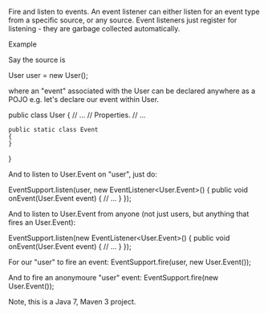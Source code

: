 Fire and listen to events.
An event listener can either listen for an event type from a specific source, or any source.
Event listeners just register for listening - they are garbage collected automatically.

Example

Say the source is

User user = new User();

where an "event" associated with the User can be declared anywhere as a POJO e.g. let's declare our event within User.

public class User
{
    // ...
    // Properties.
    // ...
    
    public static class Event
    {
    }
}    

And to listen to User.Event on "user", just do:

EventSupport.listen(user, new EventListener<User.Event>()
{
    public void onEvent(User.Event event)
    {
        // ...
    }
});

And to listen to User.Event from anyone (not just users, but anything that fires an User.Event):

EventSupport.listen(new EventListener<User.Event>()
{
    public void onEvent(User.Event event)
    {
        // ...
    }
});


For our "user" to fire an event:
EventSupport.fire(user, new User.Event());

And to fire an anonymoure "user" event:
EventSupport.fire(new User.Event());

Note, this is a Java 7, Maven 3 project.